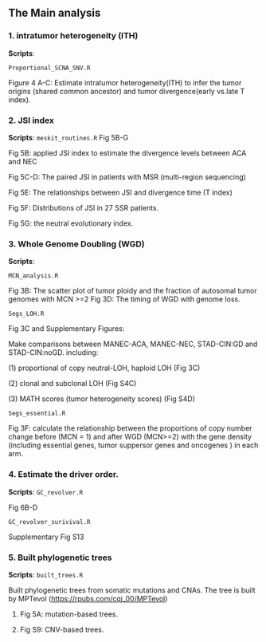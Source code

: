 ## The Main analysis

### 1. intratumor heterogeneity (ITH)
**Scripts**:  

`Proportional_SCNA_SNV.R`

Figure 4 A-C: Estimate intratumor heterogeneity(ITH) to infer the tumor origins (shared common ancestor) and tumor divergence(early vs.late T index).


### 2. JSI index
**Scripts**: 
`meskit_routines.R` Fig 5B-G

Fig 5B: applied JSI index to estimate the divergence levels between ACA and NEC

Fig 5C-D: The paired JSI in patients with MSR (multi-region sequencing)

Fig 5E: The relationships between JSI and divergence time (T index)

Fig 5F: Distributions of JSI in 27 SSR patients.

Fig 5G: the neutral evolutionary index.


### 3. Whole Genome Doubling (WGD)
**Scripts**: 

`MCN_analysis.R`

Fig 3B: The scatter plot of tumor ploidy and the fraction of autosomal tumor genomes with MCN >=2
Fig 3D: The timing of WGD with genome loss.


`Segs_LOH.R`

Fig 3C and Supplementary Figures:

Make comparisons between MANEC-ACA, MANEC-NEC, STAD-CIN:GD and STAD-CIN:noGD. including:

(1) proportional of copy neutral-LOH, haploid LOH (Fig 3C)

(2) clonal and subclonal LOH (Fig S4C)

(3) MATH scores (tumor heterogeneity scores) (Fig S4D)


`Segs_essential.R`

Fig 3F: calculate the relationship between the proportions of copy number change before (MCN = 1) and after WGD (MCN>=2) with the gene density (including essential genes, tumor suppersor genes and oncogenes ) in each arm.

### 4. Estimate the driver order.
**Scripts**: 
`GC_revolver.R `

Fig 6B-D


`GC_revolver_surivival.R`

Supplementary Fig S13


### 5. Built phylogenetic trees
**Scripts**: 
`built_trees.R`

Built phylogenetic trees from somatic mutations and CNAs. The tree is built by MPTevol (https://rpubs.com/cqj_00/MPTevol)

1. Fig 5A: mutation-based trees.

2. Fig S9: CNV-based trees.
